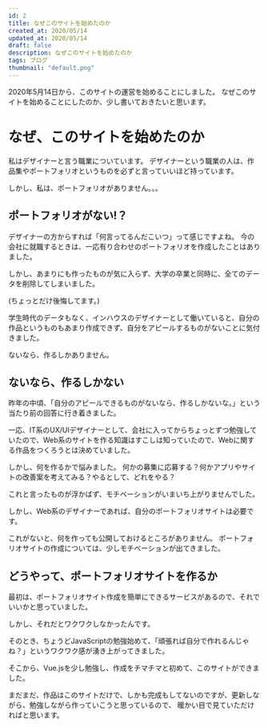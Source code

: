 ```yaml
---
id: 2
title: なぜこのサイトを始めたのか
created_at: 2020/05/14
updated_at: 2020/05/14
draft: false
description: なぜこのサイトを始めたのか
tags: ブログ
thumbnail: "default.png"
---
```


2020年5月14日から、このサイトの運営を始めることにしました。
なぜこのサイトを始めることにしたのか、少し書いておきたいと思います。

# なぜ、このサイトを始めたのか

私はデザイナーと言う職業についています。
デザイナーという職業の人は、作品集やポートフォリオというものを必ずと言っていいほど持っています。

しかし、私は、ポートフォリオがありません。。。

## ポートフォリオがない!？

デザイナーの方からすれば「何言ってるんだこいつ」って感じですよね。
今の会社に就職するときは、一応有り合わせのポートフォリオを作成したことはありました。

しかし、あまりにも作ったものが気に入らず、大学の卒業と同時に、全てのデータを削除してしまいました。

(ちょっとだけ後悔してます。)

学生時代のデータもなく、インハウスのデザイナーとして働いていると、自分の作品というものもあまり作成できず、自分をアピールするものがないことに気付きました。

ないなら、作るしかありません。

## ないなら、作るしかない
昨年の中頃、「自分のアピールできるものがないなら、作るしかないな。」という当たり前の回答に行き着きました。

一応、IT系のUX/UIデザイナーとして、会社に入ってからちょっとずつ勉強していたので、Web系のサイトを作る知識はすこしは知っていたので、Webに関する作品をつくろうとは決めていました。

しかし、何を作るかで悩みました。
何かの募集に応募する？何かアプリやサイトの改善案を考えてみる？やるとして、どれをやる？

これと言ったものが浮かばず、モチベーションがいまいち上がりませんでした。

しかし、Web系のデザイナーであれば、自分のポートフォリオサイトは必要です。

これがないと、何を作っても公開しておけるところがありません。
ポートフォリオサイトの作成については、少しモチベーションが出てきました。

## どうやって、ポートフォリオサイトを作るか

最初は、ポートフォリオサイト作成を簡単にできるサービスがあるので、それでいいかと思っていました。

しかし、それだとワクワクしなかったんです。

そのとき、ちょうどJavaScriptの勉強始めて、「頑張れば自分で作れるんじゃね？」というワクワク感が湧き上がってきました。

そこから、Vue.jsを少し勉強し、作成をチマチマと初めて、このサイトができました。

まだまだ、作品はこのサイトだけで、しかも完成もしてないのですが、更新しながら、勉強しながら作っていこうと思っているので、
暖かい目で見ていただければと思います。

